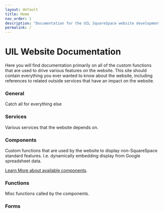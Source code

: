 ```yaml
---
layout: default
title: Home
nav_order: 1
description: "Documentation for the UIL SquareSpace website development team."
permalink: /
---
```


# UIL Website Documentation

Here you will find documentation primarily on all of the custom functions that are used to drive various features on the website.   This site should contain everything you ever wanted to know about the website, including references to related outside services that have an impact on the website. 

### General

Catch all for everything else 

### Services

Various services that the website depends on.

### Components

Custom functions that are used by the website to display non-SquareSpace standard features.   I.e. dynamically embedding display from Google spreadsheet data. 

[Learn More about available components](components).

### Functions

Misc functions called by the components.

### Forms